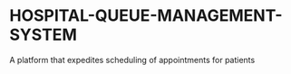 # HOSPITAL-QUEUE-MANAGEMENT-SYSTEM
A platform that expedites scheduling of appointments for patients
